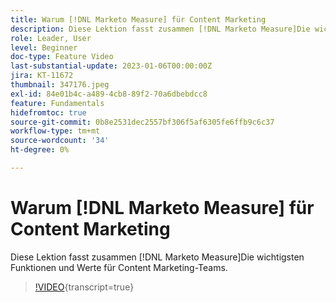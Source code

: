 ```yaml
---
title: Warum [!DNL Marketo Measure] für Content Marketing
description: Diese Lektion fasst zusammen [!DNL Marketo Measure]Die wichtigsten Funktionen und Werte für Content Marketing-Teams.
role: Leader, User
level: Beginner
doc-type: Feature Video
last-substantial-update: 2023-01-06T00:00:00Z
jira: KT-11672
thumbnail: 347176.jpeg
exl-id: 84e01b4c-a489-4cb8-89f2-70a6dbebdcc8
feature: Fundamentals
hidefromtoc: true
source-git-commit: 0b8e2531dec2557bf306f5af6305fe6ffb9c6c37
workflow-type: tm+mt
source-wordcount: '34'
ht-degree: 0%

---
```


# Warum [!DNL Marketo Measure] für Content Marketing

Diese Lektion fasst zusammen [!DNL Marketo Measure]Die wichtigsten Funktionen und Werte für Content Marketing-Teams.

>[!VIDEO](https://video.tv.adobe.com/v/347176/?learn=on){transcript=true}
